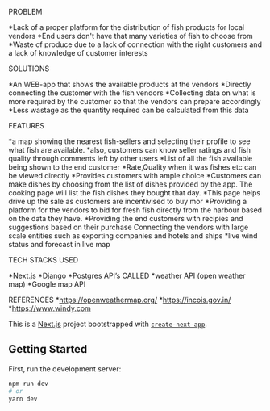 
PROBLEM 

*Lack of a proper platform for the distribution of fish products for local vendors 
*End users don't have that many varieties of fish to choose from
*Waste of produce due to a lack of connection with the right customers and a lack of knowledge of customer interests

SOLUTIONS

 *An WEB-app that shows the available products at the vendors 
*Directly connecting the customer with the fish vendors 
*Collecting data on what is more required by the customer so that the vendors can prepare accordingly 
*Less wastage as the quantity required can be calculated from this data

FEATURES

*a map showing the nearest fish-sellers and selecting their profile to see what fish are available.
 *also, customers can know seller ratings and fish quality through comments left by other users
*List of all the fish available being shown to the end customer
 *Rate,Quality when it was fishes etc can be viewed directly 
*Provides customers with ample choice
*Customers can make dishes by choosing from the list of dishes provided by the app. The cooking page will list the fish dishes they bought that day. 
*This page helps drive up the sale as customers are incentivised to buy mor
*Providing a platform for the vendors to bid for fresh fish directly from the harbour based on the data they have.
*Providing the end customers with recipies and suggestions based on their purchase Connecting the vendors with large scale entities such as exporting companies and hotels and ships
*live wind status and forecast in live map

TECH STACKS USED

*Next.js
*Django
*Postgres
API’s CALLED
*weather API (open weather map)
*Google map API


REFERENCES
*https://openweathermap.org/
*https://incois.gov.in/
*https://www.windy.com

This is a [Next.js](https://nextjs.org/) project bootstrapped with [`create-next-app`](https://github.com/vercel/next.js/tree/canary/packages/create-next-app).

## Getting Started

First, run the development server:

```bash
npm run dev
# or
yarn dev
```
